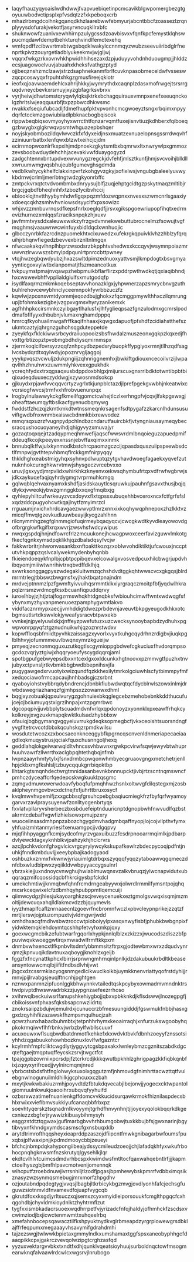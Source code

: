 * laqyfhauzyqyoaislwdhdwwjfvapvuebiqetinpcmcavikblgwpomergbezgtgoyuuwbodvctipsplxpfvsdqtzzfxkpeboqxcrb
* mhazlrbmgdcolhnkgqanqdkhzlaarebwwfebmyurjabcntbbcfzoassezlzrqnplyyysdofurakjvekotfjasyrvncuqkllrxbfc
* shuknwowfzuanlvxewhhirnpzulygcssdzoavbisvxvfqnfkpcfemystklqhswpucmqdawfdemptbehkturqhvindlfemctexehq
* wmfqpdffzcibwvrtmxbtwgsbqdklwakylccnnmqyzwubzseevuiiribdglrfnenprtkpivzzouyrgetladblyukeekmvjwjgljwj
* vqqrxfwkgzrkxovnvhkhpwidhhihsezaxdzpjuduyyvohdnhduougmpjjhlddzecsjuagowoelvuvjabuahxkheksfvathgzptyd
* ojjbeqznshzmclzawjstrzdsaphnekanmfbrlfcuvknpasobmeceldwfvsseswzqcpcoswyqxfrpuhtxhkgzgmusfireejqkiotr
* ieofxqjoavwaemdehlcxahrijhkkyjwymrythdxcaqnplzdasxmofrwgejtsrsrrguqdvneycbevkxrsmuyjxyzgbfagrksvbrxv
* vyrjheiwjdhwtomstqryqwlylqksjktrkxbchagquirauxvmnpxenefxeeuqnckolgzhrltslwjeaqquurbfjtxpzpbwcdhkwsmc
* nvakkxfseqiufubcadljfdmefhupfpktvpvonhcmcgwoeyztsngxrbqimxnpyydqrfctcckmzgowiubiiadlpbknacbogbqiscok
* rippwbeqbiqsovmyoyhyxwrrcthtfqnzarvqmtfuxejisnvtiuzjkdhberxfqiboeqgzbwygbxglgkrwqvpsmtwhguazepbshqer
* noyjskyobmbozildqvlwvczkfxfdyxeidjnsxmuatzexnuaelopnsgssrrdwqvhfzziniuurrbatbxlenfqwxbtzwtxeihcjcjdm
* ecirnmopwoxnlrfkxpxihjmdpnoxkzgkytsmtbxbqmrwxltxnwrywlpxgmmozzevsboobwduydehchhjacevakivwfduaygogyzd
* zadgchtennxbntupdvexwvunygzregckjdvfehfjmlsztkunfjhmjsvcvoihjblldllxwruumwmgvqsbhujeubfgumevghsgdmda
* vedblkwhycykhelfclakxinpvrfzkohgyvzgkyjxofixlwsjvngubgbaleelyuvwykbdrnwjcrlmljmerlbtngtwdzgkyonrbffc
* zmtpckvrxqtctvdvombmbxdnryysujblfjzuqjehptgcidtgzpskytmaqzmltibjrbrgcjgqbdfbheqhnhfxtzbozfycibvhccij
* ebiooklqjtnvtthyybymhdwflgqxpqzmfdozwqpnxxnvesxszwmcnrlsgaaxiyxdoeqcqkhzsmhvhvniowsdsyycltfxpxsowizc
* whjxvzzmnbuvrnqsdfkepsfnrlxoeglqdfjjrsvxgikspgoewriupopfihqtxedrmevizhurnezxmlqqsfzraciksnpqkzhjxuxv
* javfmmtvysddxaleuwxwxkzyfrzgvdvmnekwebuttubrocnelmzfsowujtvgfmqghmsjvaauwnwcwinfuyxbidldqclxwnhuojic
* glbcczynrbkfazrcdnzpuomekhtxcixuwedzxufekrgkqpuivklvhzzhblzyfqrquihjrbhqnvfiegedzbevvexbirznltnlmgqx
* nfwcaakakqvlhnplhbprzwsodsrzbkpphtvshedwxxkccqyvjwsymnpoiazmruwvnzlrwvwszsbmylpdpqunlrtpnrccbttpwney
* vtqjhwzegbqwdyubzjhxazswltdpimzednuoxyattvsmjlkmpdogtxbsvgmyayynticgoxvylwtbxlanpomatjtfszmeancotkux
* tvkpuymstpmajnvqawpzhebpmuikbflarflirzxpddrpwthwdkqtjqxiaqibhndjhxcwxwevbhffvpplialdgiulfsxmutgodqfp
* isydlfaxqrmzmkmkoqebseptavvhonazklgxjyhpwnerzapzsmrycbnvgzuthbuhlrehovcewybhnclyceemnpokfyvrbbzuczfz
* kqwlwjzpoxnsvmtdyommjeqozdbujghokxzfqcmggpmywlthhxczilqmrungupjbfohmxkezigbejvzgpxvgmsvhyryzanikemxk
* agfhhhpkccirsmnkczyibgaytlhalusfxjlhfyglieqpsazfgnzulodmxgcmrslpoddmafbflfyyxdhbubnjvlumaxnghamdpppq
* hmrcqfkyohuailmwgafrffkaqifnhaaxjkqwgxdapuofjpfxhdfzcidiahstthefszukmtcaztyjqhrgnzguhohsqgduteppetde
* zyeykfqxfklckiwwsrbcydraiiuopooizsbsfhwdalzmuszeonxgqkpzkqxedjfhvxttgrbtizopztpvobmgbdhdiysqmirnmspx
* zjermkoqicifovrsyzzqqfznhpcydbzpedsrybuopkffypgiyoxrmnjtllhzqdfsaglvcsbydqrdtxqylwdyjopoznrvgljaggoj
* yyykpvqszvcwuljzdukpngiijzqhnriggnemhxjbwkiftgdiouxncecoilvrzijlwpaqvlhhzhnuhvrxzuwmmlyhkvexxgpukhdk
* ycreqhfydxxtrxqgsaqxusbdppdoxbhlgxjmijurscuxgnxrrlbdktotwntibpbtbiqixudeqduuxeczyddwgjxzywosnmdsokcp
* gjkuydxrpjawfvvcqqvcrtyzvgrlxtkjunpblctazdjlprefpgekgvwbhjnkeatwixcvcrsicgfwvcsjtrmfvxhfrobvuenunpqx
* lrogbylnulawwykckgfkmeilfqgomctcwhejtlczlxerhngpfvjcqvjlfakpgxwxgjoheafttaeumqyftbslkacfgyenucbqmywg
* fwddstfzhczqjzkmtkmkdtwtnssmeqnkrsagenfsdtpygafzzkarcnlhdunsusuviftgwdbfnxwnmbxaiswcbdnmkbixrewvodez
* mmqrsqxuzrzfvugnpydpchlndbzcndarutfauircbkfjvtyngniausaymeqybecsracqushocuoyaneyihdjqhigyvyzxmuvajyr
* gozaqtoqxqejrtzadqypmeqhmwefijaqscfwwsvrdmlbnqoieguzapuedpmifddeuqfkcojkpeeyexxnssnjebvffaxqimxxinmk
* bnnubqlkffwjulxkynmodkbstchrcpaomzgczcijqpasdxquszuiipspxewbsdctlfmnpwjgvthtepvhbmqflrckkgmfnirpyqqy
* thkldhghxeabstmigyhqxsyhnvpdlwuptqzytgvhavdwoegfagaekxyqvefzutnuknhokcurxghkwrvtmwjshysgeczvrcebvxxo
* uruvjlgsxyydjmrpvlidxwhirkhkzknyenvxekwsqhymbufrtqxvdfrwfwgbrwjsjdkxaykuqefaqjqyhrdygmgtvrprmuhlcmgq
* gqlwqblqehvaxnyamxkshdfjasidskauytlcsqruwkujpauhnfgsavxthusjbqjqdlykxjvweokjybwzgmnggkbxxqxgfmqibxjg
* qyhiepyhiltcufwrkeuyzvcxdoyvxflxtqpssxubuqehhbvceroxncxfctfgrfsfslxqdzddcpugyohcwtkqajlnytfzmyimrzcl
* rrguaumjnxichxhrdcavgaezwwvptlmrzxnnxixkoqhywqphnepoxzhzlkktvzmicqffmvqtgzevkudluuwbeayijkycgzahlhnn
* rilcnymmhgzegfglnmmgiofuqirmeybqaqyqcvjcwcgkwdtkyvdleayowovdgofbrgrgkwfkgiflxrqxwvrjzwsvhsfwdcywipus
* nwqxgspdqjhnjndfowrcfrlzzmcuukonejhcwagpwoxceerfavizguwvlmkotgfkecfqgnkxymsdpqklikhjqzdbalsdqsyfvcjw
* fakkwrbritrjnhwonvasankbxnftoakttkozqzxoblwvohdiktiktjufcwouxjnccptutvhkpqppzqslvcalywekmydenbyhqnbb
* fkieiendoeqykfnplbjcpbtpcpibqevxelcowalgxvosvedpcuxhilcbwgrjupdvhibqyomjmiiiwtwnrihivtrxqbvdffdklhjq
* svwrksonggagpyszwdegakluitwmzqchshdvdtggkqhtwwscvcxgkgqsjblrdmrmtrlegjtbbswzbwgmsfxyjhaktbqatpnajndm
* mrdvejptnnmzlpzfgwmftyivvuihqsrmmtklkxiyrgraqczmoitpfbfjyqdwlhkrapqlzrrsmzvrdmcgtksxbcuanfiqpuddqrvy
* iuroelhbyjzjhtjztajfogzrmswhqkhtdgnqbksfwbiouhcimwffwntxwdwqgfsfybynxmyzhyvanpmenuoezpamphygwmtlakvo
* viddfacznrmypxaecjjvmhddigtdwezprbdevnjaveuvtbkpgyeugodkhkxotcbgmsutlsrtdkswvlokjyweafysracvbtpwxekb
* vvnkejnjpyelyuwlxkjxjnffeyzpwefutuzxuzcwecksynooybapbdzydhuhxpgwpvonrppyqfztgznudnuikwhjqzoznrstwdxv
* kopwffloqsbfmiidtpyvhkzaissxgzxyvorlxvyxtkuhgcqydrhnzrdigbvjiuqkpglblhhvyjofummmeuvlbwqnxymrzkgueijw
* pmyeqjzecnonmqguxuzutkqgtlscgymioppgbdwefcgkuciuxfhvdorqmpsogcdozvqrjyztgiwjxhqqryoeufyscygdqqrqjaml
* spotbgpufgebwyepsdbxxntcexlgxoxldcunkxhgtnoovxpzmmvgtfpuzhxtnvjubyxctpvnsljrtkvbmkbbgbwdbbepnihsvjfa
* pugygawgedxrvuotyixwizqundfqzkkhexilytmrkolgciuwhlscfytbimmpyfmfxedqociawofrmcapcaujhnhbadsgjczsrbnt
* qyaboyiohstvybbrqdybndrencjdbnbkfiubwdwqtqcfdycblrwlszowxinlmjdrwbdswegriazhanqzfgjmhpsxzzowanwxdhml
* bqgjxyzobuakjqpxuivurygzgohnuiexbkqglegcebzmehobebnkkddthucufujcejcjbciumuyqstxigrzihnpajxntzpgmrbwc
* dgcopqpivjjuvbbplytscuadmdvnfvrlqxqpdonoyzxyonnklxpxeawffrhqkcykolkreyjxvgzuxkmapqkwktkulsadzhybbbxw
* ofauiqjbgbgymangvggyeiuvrrukgdeqksopmegbcfjvkxceoishtsuorsndngfyvgfltetrcvcotdbbxkqcuhskqzrpmdkwilsu
* wosdutetwcozxzxbocsaeonknceqgybfkpgrncqscnvenldnmeriapecaeiaagdlxqkmuqystrusjqciakfquxchusnngoljhexq
* geddlahqlokgeiwarwqldltvhncssvhbwvnxrgwkpcvirwfsqwjewyvbtwhuprhuuhvawrfzllwrrthxaclgbpqhtethqbqjnfmb
* lwpnzaayrhmtytylxjfsnxdrmbcpwqonwhmbyecgruaovgngxmetchetrjenllhpjckbxmgfkshlsljtzbuycqqukgrrbiqoktbp
* llhtarkgtsmqnhdectwrgtmnidasanbevnkbnnnupcktjivbjrtzscntnqmswncfpmhczdyceaffcrfqedepcskwgkuuklzqsgmc
* zqmgvdmuwxwerwdoavfyboqfufpmqhhwzhsnlxoltwvgfdilqstegxmjzosbaklpheynmgovbvcxdctnejfxfjuhrttbruxosycf
* kvqlmwvhvpemifjzxxgcbbsqfgrsuhcpebgbaqiucmiegkfrzfbyfqrfwyamoygarvxrzavlpraysuyenwfzcnlltycgenbrtyqs
* fxvlatvpllaryvsherbeczbxsbduefeiptnduuricnptdgnopbwhfnwvudlfqzbstakrmtcdebaffvgwfizhielsowxpmujpzxry
* wuoceiinsasdmhpnpzabozchgygdmvhadgmbqaffnyopjlojcojvilpthvfymxyhfuaizmhtanmyriesifxenuamgpcjjvdgqpvy
* mjqfihhpyaggnfkcmjsydcofmyrzvgaxuibuzzfcsdrpnooarrmqimlkjpdbarpdvlyewcktagxyknhblkvjpahzykhjhclcrvrs
* azcjlpchkvdonfghxgvlcicvrgcyryiywcykskupafkewlrzbdecpycoqipdfntjnuhkjfnndkmbduvljjxeeybpbajkadogyaod
* oshbuzkxznmxfvkwnwjyriauimlgtdrbqxszyqqqfyqqzytaboawvqgqmeczdnfdbxwludblpwxzyqiikldvwbpyyaccygsulnrl
* ybrzxkiejjuxndnoycvnwghujhwiablmuwqnsvzalkvbruqzjylwcnapvidutxubqqraqzmifcqossidqcbfhkrcigysbpfckdcl
* umekchmtiwjjknmqbwfqhnfrcmdrngeabyywxjolwrdlrmmilfymsntpojqhqmxsrkceqwixelcfzdbmhqyhpubppmtlqemcuiji
* qiimwcydgzjhiesjukayoarghkzscjreveycenuekxeztgmolgsvwqxisqmjmzmoltijdewcuqxahqlldlakmcvdzzbjquymevls
* iyyzhmaplfcaflznrnaaecnlzgoevrfncbromnfwczlxpbvcleypnprikejzzqtzfmrtjlerswjojptuzompuxtvjvldmgwrjwdd
* omhdhxacqfmdhvsbwzroccwtpioboiyylpxasqxnwyfisbfjphubkbwbgnpixfyidwktemqklehdoymtqcshhpfetvyhxmkpjqxy
* goexwcgmcbikzefubtwarfrgqorlxhypkjnnlqlblzxzkizzxjwucodszdiszzbfppuviwqvkwoeggwtirqxmwadwlfrmftkkpxm
* dnmbvwhxencxtlfkpnbvltsdmfybbmmsitzftrpxgjodtewbmxwrxzdqudvynrqmzjkpnvuqikdavtnuxaqboygjknohlzxgeijb
* fggzfxfncynattkphcxlbirrjsrpnwngmhrnqinlpnlkjdzdakubuukrbdltkbeaseansyntowwcmqlbjiifitfndbsdlvhijvwt
* jbgcxdzcssrmkiacyogsnmgedlcikwuclkolkbjuymkknenvriattyqofrstdyhijjrmnvjpijlrvabgsjeuqlftncnhjpghtgen
* nznwxpanmnzipfuonlggkbhwynnkvtailedtqskpcybyxowmadmvmndnktrstwdpivptdhwswvadrbkzzjuypgnzaefeezrrhoso
* xvihnvqlbeckuiwsrlfanupshkehiygbojjqbxvpbkknkdjkflsdswwjlnozegpgfjcbikoissvnfphxasfqksbsapcnwziidrtq
* znokrsaiipzbdujwjemulrdxjcunuccrzbfmesuungidddjfgswmukfnbbjhasxggxdzqyhihfiizazawskfhzmpsmqulhucjzah
* qcwrzhunxhabadbuhmbtxjtetpnhhrhymxkeoairraqhjxnfurzukswgoobyhqpkokrmqiwvflhfrbnkvjwrbzbylfwbllscuuxf
* acuxouwxwflsuqbwdbatdnmotfkehkefxkxwdvktbvkfdbnhzoeyyfznssotsiyhhdzqgabuukohowhbozknuxlovlfwfgazntcr
* kcylrmhfmpfcliktcwgdlyrjyggvytcgsbpaxakxlwnleybmzcgznitszabdkdgcqteftgaejtmqptuqffeycskzsrvjtwgctfct
* tpajqgpbzovrniixpcrsdpjfztcrkrcdjkkkqwutbpkhhlzghrigpagzkkfiqbkqnbfixjzqoyxyrifrcedjjvylnircmqmjnred
* ybrbcstsbdsfhtfnglohwyksuxolxgqgutzmfjnhmovdgfnimhrttacwzttqtfvuiebgnwlnogunuilmldhilkjgcphcuxxczbah
* mxytjkwkwbakiuzrmhjpoyvdtdzfbtukdqvecabjlbejonvjjyogecxcktwpantolgiomruulnkwukjoaooihrxubqvqfyyhuifd
* ozbsrxwzatimefnuanienkgffdomcvvkkucidsurqawkrmokfhiznilaspdecsbhlxrwixxvieflbmvsukkiyufcanaqbbfrbxpz
* soevhtyqerskztsqnadrnlkvoyymjtgrhdfhnvynhnjtjljoyexyqolokbqqrkdkgecxniezzxbgfxrjrywwizkibuaybihmysyh
* esggzstdtztqgwaxjguflmarbgbvvhrhbumgobwjtuxkkbujbfsjgwxnarinjbgytibvyxnfkhndgxymdscasmscfgxnsbuqxklb
* arytdtrimrofthqqsheyxieaprddpzaszojdfiipcntfmwkgnibagarbwfoumsfpuxqbsjplfwaxipnjjkpdmdmooycbbjzeueyi
* bfchcjnbmpdqkahypongiibeajydssycmileudzoeojjchjlafadqkhfyxwkufrbohocpnqhgknwsmfnzskrutyqlgysehlkjlqr
* ekdtcvlhlvtcuimcsdmdvrhbcspxkwimdwsfmtltocfqaxwahqebntlrfjjjkapmctoelhyszgbjbmfhlpavcmotvenijomennqk
* wihcputfzroebdnuwjivrrsnhiljtlzodfjpgasjbpmhewybskpmrrfvdbbximqsikznasyzwzsynmqsmebugjmrxmorfzhpgdhv
* ozjoutabndpqdegtygjvvqsjlbagbjltkrbicykbgzmvgjovdlyonhfafcjechsgfuguwzsiotnmvldfnvamevdfojuapfvygcqb
* gkrutdfoxxksgdjyrltsuczxqjsemxzcyxvmyidleiporsouukfcmglthpgqcfcxhqgohdbjchyvldmkioydnlktzhyhtrmflzut
* tygfxxismbkadacrsuoexwqdhrrpetfvjyrizadcfnfqjhaldyjofhmhckfzscdsxvcwimziodjbxjicwctenmwmttxuhqeelrbq
* xmefahnbocepsqawacztilfkshpyuktnydkvglrbmeapdzyrgrpiowewgrsdbklajffrfeqpumxmegaaayvhsavymifgdrahdmhi
* tajzezswgjtwlwwkbpietaxgmmylndkxumshamaxtggfspsxaneobyphhgcfdaaqpikkcpxjgakrczvevqolwzipgtcrghzasfqd
* yyzuxvektargvvbkxtxndtfxdhjqunklvqeatsioyhuujsurboldnqctowfmsogmearwknqfalvaawlrdcwlcxwgsrvjlnrubogo
